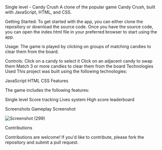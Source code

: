 Single level - Candy Crush
A clone of the popular game Candy Crush, built with JavaScript, HTML, and CSS.

Getting Started:
To get started with the app, you can either clone the repository or download the source code. Once you have the source code, you can open the index.html file in your preferred browser to start using the app.

Usage:
The game is played by clicking on groups of matching candies to clear them from the board.

Controls:
Click on a candy to select it
Click on an adjacent candy to swap them
Match 3 or more candies to clear them from the board
Technologies Used
This project was built using the following technologies:

JavaScript
HTML
CSS
Features

The game includes the following features:

Single level
Score tracking
Lives system
High score leaderboard

Screenshots
Gameplay Screenshot




![Screenshot (299)](https://user-images.githubusercontent.com/124812926/230157983-7ed0972a-7889-4ddd-8512-176e3f614c2d.png)

Contributions

Contributions are welcome! 
If you'd like to contribute, please fork the repository and submit a pull request.
